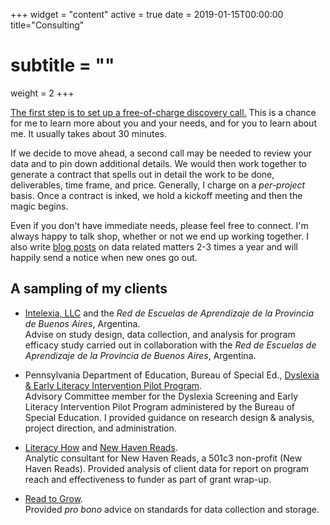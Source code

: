 +++
widget = "content"
active = true
date = 2019-01-15T00:00:00
title="Consulting"
# subtitle = ""
weight = 2
+++

[The first step is to set up a free-of-charge discovery call.](/contact) This is a chance for me to learn more about you and your needs, and for you to learn about me. It usually takes about 30 minutes.

If we decide to move ahead, a second call may be needed to review your data and to pin down additional details. We would then work together to generate a contract that spells out in detail the work to be done, deliverables, time frame, and price. Generally, I charge on a *per-project* basis. Once a contract is inked, we hold a kickoff meeting and then the magic begins.

Even if you don't have immediate needs, please feel free to connect. I'm always happy to talk shop, whether or not we end up working together. I also write [blog posts](/posts) on data related matters 2-3 times a year and will happily send a notice when new ones go out.

## A sampling of my clients 

+ [Intelexia, LLC](www.intelexia.com) and the *Red de Escuelas
  de Aprendizaje de la Provincia de Buenos Aires*, Argentina.
  <br>Advise on study design, data collection, and analysis for program
  efficacy study carried out in collaboration with the *Red de Escuelas de
  Aprendizaje de la Provincia de Buenos Aires*, Argentina.

+ Pennsylvania Department of Education, Bureau of Special Ed.,
  [Dyslexia & Early Literacy Intervention Pilot Program](https://www.education.pa.gov/DataAndReporting/Pages/Dyslexia-Screening-and-Early-Literacy-Intervention-Pilot-Program.aspx).
  <br>Advisory Committee member for the Dyslexia Screening and Early
  Literacy Intervention Pilot Program administered by the Bureau of
  Special Education. I provided guidance on research design &
  analysis, project direction, and administration.

+ [Literacy How](www.literacyhow.com) and
  [New Haven Reads](www.NewHavenReads.org).
  <br>Analytic consultant for New Haven Reads, a 501c3 non-profit (New
  Haven Reads). Provided analysis of client data for report on
  program reach and effectiveness to funder as part of grant wrap-up.

+ [Read to Grow](www.readtogrow.org).
  <br>Provided *pro bono* advice on standards for data collection and
  storage.
